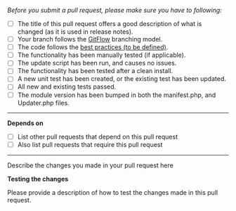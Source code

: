 _Before you submit a pull request, please make sure you have to following:_

- [ ] The title of this pull request offers a good description of what is changed (as it is used in release notes).
- [ ] Your branch follows the [GitFlow](https://datasift.github.io/gitflow/IntroducingGitFlow.html) branching model.
- [ ] The code follows the [best practices (to be defined)](#).
- [ ] The functionality has been manually tested (if applicable).
- [ ] The update script has been run, and causes no issues.
- [ ] The functionality has been tested after a clean install.
- [ ] A new unit test has been created, or the existing test has been updated.
- [ ] All new and existing tests passed.
- [ ] The module version has been bumped in both the manifest.php, and Updater.php files.

---
**Depends on**
- [ ] List other pull requests that depend on this pull request
- [ ] Also list pull requests that require this pull request
---

Describe the changes you made in your pull request here

**Testing the changes**

Please provide a description of how to test the changes made in this pull request.